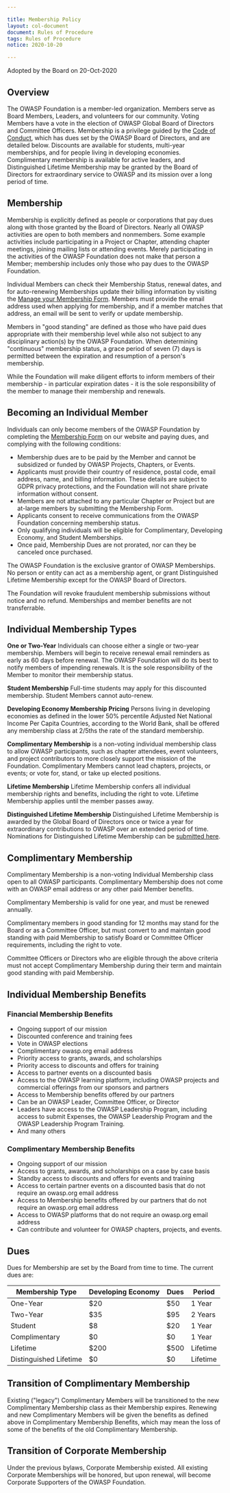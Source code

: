 ```yaml
---

title: Membership Policy
layout: col-document
document: Rules of Procedure
tags: Rules of Procedure
notice: 2020-10-20

---
```

Adopted by the Board on 20-Oct-2020

## Overview

The OWASP Foundation is a member-led organization. Members serve as Board Members, Leaders, and volunteers for our community. Voting Members have a vote in the election of OWASP Global Board of Directors and Committee Officers. Membership is a privilege guided by the [Code of Conduct](/www-policy/operational/code-of-conduct), which has dues set by the OWASP Board of Directors, and are detailed below. Discounts are available for students, multi-year memberships, and for people living in developing economies. Complimentary membership is available for active leaders, and Distinguished Lifetime Membership may be granted by the Board of Directors for extraordinary service to OWASP and its mission over a long period of time.

## Membership

Membership is explicitly defined as people or corporations that pay dues along with those granted by the Board of Directors. Nearly all OWASP activities are open to both members and nonmembers. Some example activities include participating in a Project or Chapter, attending chapter meetings, joining mailing lists or attending events. Merely participating in the activities of the OWASP Foundation does not make that person a Member; membership includes only those who pay dues to the OWASP Foundation.

Individual Members can check their Membership Status, renewal dates, and for auto-renewing Memberships update their billing information by visiting the [Manage your Membership Form](/manage-membership). Members must provide the email address used when applying for membership, and if a member matches that address, an email will be sent to verify or update membership.

Members in "good standing" are defined as those who have paid dues appropriate with their membership level while also not subject to any disciplinary action(s) by the OWASP Foundation. When determining "continuous" membership status, a grace period of seven (7) days is permitted between the expiration and resumption of a person's membership.

While the Foundation will make diligent efforts to inform members of their membership - in particular expiration dates - it is the sole responsibility of the member to manage their membership and renewals.

## Becoming an Individual Member

Individuals can only become members of the OWASP Foundation by completing the [Membership Form](/membership) on our website and paying dues, and complying with the following conditions:

- Membership dues are to be paid by the Member and cannot be subsidized or funded by OWASP Projects, Chapters, or Events.
- Applicants must provide their country of residence, postal code, email address, name, and billing information. These details are subject to GDPR privacy protections, and the Foundation will not share private information without consent.
- Members are not attached to any particular Chapter or Project but are at-large members by submitting the Membership Form.
- Applicants consent to receive communications from the OWASP Foundation concerning membership status.
- Only qualifying individuals will be eligible for Complimentary, Developing Economy, and Student Memberships.
- Once paid, Membership Dues are not prorated, nor can they be canceled once purchased.

The OWASP Foundation is the exclusive grantor of OWASP Memberships. No person or entity can act as a membership agent, or grant Distinguished Lifetime Membership except for the OWASP Board of Directors.

The Foundation will revoke fraudulent membership submissions without notice and no refund. Memberships and member benefits are not transferrable.

## Individual Membership Types

**One or Two-Year** Individuals can choose either a single or two-year membership. Members will begin to receive renewal email reminders as early as 60 days before renewal. The OWASP Foundation will do its best to notify members of impending renewals. It is the sole responsibility of the Member to monitor their membership status.

**Student Membership** Full-time students may apply for this discounted membership. Student Members cannot auto-renew.

**Developing Economy Membership Pricing** Persons living in developing economies as defined in the lower 50% percentile Adjusted Net National Income Per Capita Countries, according to the World Bank, shall be offered any membership class at 2/5ths the rate of the standard membership.

**Complimentary Membership** is a non-voting individual membership class to allow OWASP participants, such as chapter attendees, event volunteers, and project contributors to more closely support the mission of the Foundation. Complimentary Members cannot lead chapters, projects, or events; or vote for, stand, or take up elected positions.

**Lifetime Membership** Lifetime Membership confers  all individual membership rights and benefits, including the right to vote. Lifetime Membership applies until the member passes away.

**Distinguished Lifetime Membership** Distinguished Lifetime Membership is awarded by the Global Board of Directors once or twice a year for extraordinary contributions to OWASP over an extended period of time. Nominations for Distinguished Lifetime Membership can be [submitted here](https://owasp.wufoo.com/forms/distinguished-lifetime-membership-nomination/).

## Complimentary Membership

Complimentary Membership is a non-voting Individual Membership class open to all OWASP participants. Complimentary Membership does not come with an OWASP email address or any other paid Member benefits.

Complimentary Membership is valid for one year, and must be renewed annually.

Complimentary members in good standing for 12 months may stand for the Board or as a Committee Officer, but must convert to and maintain good standing with paid Membership to satisfy Board or Committee Officer requirements, including the right to vote.

Committee Officers or Directors who are eligible through the above criteria must not accept Complimentary Membership during their term and maintain good standing with paid Membership.

## Individual Membership Benefits

### Financial Membership Benefits

- Ongoing support of our mission
- Discounted conference and training fees
- Vote in OWASP elections
- Complimentary owasp.org email address
- Priority access to grants, awards, and scholarships
- Priority access to discounts and offers for training
- Access to partner events on a discounted basis
- Access to the OWASP learning platform, including OWASP projects and commercial offerings from our sponsors and partners
- Access to Membership benefits offered by our partners
- Can be an OWASP Leader, Committee Officer, or Director
- Leaders have access to the OWASP Leadership Program, including access to submit Expenses, the OWASP Leadership Program and the OWASP Leadership Program Training.
- And many others

### Complimentary Membership Benefits

- Ongoing support of our mission
- Access to grants, awards, and scholarships on a case by case basis
- Standby access to discounts and offers for events and training
- Access to certain partner events on a discounted basis that do not require an owasp.org email address
- Access to Membership benefits offered by our partners that do not require an owasp.org email address
- Access to OWASP platforms that do not require an owasp.org email address
- Can contribute and volunteer for OWASP chapters, projects, and events.

## Dues

Dues for Membership are set by the Board from time to time. The current dues are:

| Membership Type | Developing Economy | Dues | Period |
| --------------- | ---- | ---- | ----- |
| One-Year | $20 | $50 | 1 Year |
| Two-Year | $35 | $95 | 2 Years |
| Student | $8 | $20 | 1 Year |
| Complimentary | $0 | $0 | 1 Year |
| Lifetime | $200 | $500 | Lifetime |
| Distinguished Lifetime | $0 | $0 | Lifetime |

## Transition of Complimentary Membership

Existing ("legacy") Complimentary Members will be transitioned to the new Complimentary Membership class as their Membership expires. Renewing and new Complimentary Members will be given the benefits as defined above in Complimentary Membership Benefits, which may mean the loss of some of the benefits of the old Complimentary Membership.

## Transition of Corporate Membership

Under the previous bylaws, Corporate Membership existed. All existing Corporate Memberships will be honored, but upon renewal, will become Corporate Supporters of the OWASP Foundation.
